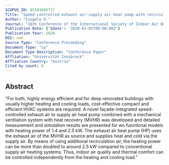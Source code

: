 ```yaml
---
SCOPUS_ID: 85101605727
Title: "Speed-controlled exhaust air-supply air heat pump with recirculation air"
Author: "Siegele D."
Journal: "16th Conference of the International Society of Indoor Air Quality and Climate: Creative and Smart Solutions for Better Built Environments, Indoor Air 2020"
Publication Date: {'$date': '2020-01-01T00:00:00Z'}
Publication Year: 2020
DOI: nan
Source Type: "Conference Proceeding"
Document Type: "cp"
Document Type Description: "Conference Paper"
Affliation: "Universität Innsbruck"
Affliation Country: "Austria"
Cited by count: 0
---
```


## Abstract
"For both, highly energy efficient and for deep renovated buildings with usually higher heating and cooling loads, cost-effective compact and efficient HVAC systems are required. A novel façade-integrated speed-controlled exhaust air to supply air heat pump combined with a mechanical ventilation system with heat recovery (MVHR) was developed and detailed measurement and simulation results are presented for wo functional models with heating power of 1.4 and 2.5 kW. The exhaust air heat pump (HP) uses the exhaust air of the MVHR as source and supplies heat and cold via the supply air. By means of using additional recirculation air, the heating power can be more than doubled to around 2.5 kW compared to conventional supply air heating systems. Thus, indoor air quality and thermal comfort can be controlled independently from the heating and cooling load."
